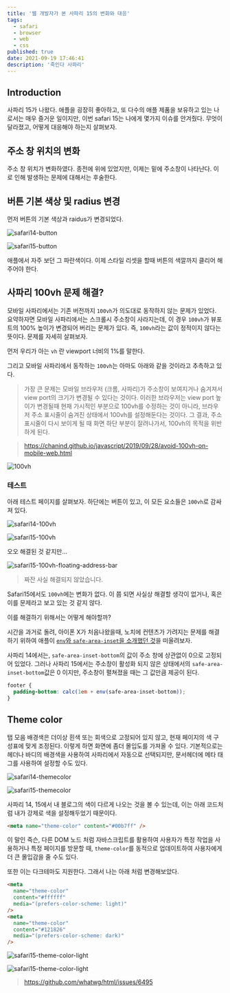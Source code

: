 ```yaml
---
title: '웹 개발자가 본 사파리 15의 변화와 대응'
tags:
  - safari
  - browser
  - web
  - css
published: true
date: 2021-09-19 17:46:41
description: '죽인다 사파리'
---
```


## Introduction

사파리 15가 나왔다. 애플을 굉장히 좋아하고, 또 다수의 애플 제품을 보유하고 있는 나로서는 매우 즐거운 일이지만, 이번 safari 15는 나에게 몇가지 이슈를 안겨줬다. 무엇이 달라졌고, 어떻게 대응해야 하는지 살펴보자.

## 주소 창 위치의 변화

주소 창 위치가 변화하였다. 종전에 위에 있었지만, 이제는 밑에 주소창이 나타난다. 이로 인해 발생하는 문제에 대해서는 후술한다.

## 버튼 기본 색상 및 radius 변경

먼저 버튼의 기본 색상과 raidus가 변경되었다.

![safari14-button](./images/safari14-button.png)

![safari15-button](./images/safari15-button.jpeg)

애플에서 자주 보던 그 파란색이다. 이제 스타일 리셋을 할때 버튼의 색깔까지 클리어 해주어야 한다.

## 사파리 100vh 문제 해결?

모바일 사파리에서는 기존 버전까지 `100vh`가 의도대로 동작하지 않는 문제가 있었다. 요약하자면 모바일 사파리에서는 스크롤시 주소창이 사라지는데, 이 경우 `100vh`가 뷰포트의 100% 높이가 변경되어 버리는 문제가 있다. 즉, `100vh`라는 값이 정적이지 않다는 뜻이다. 문제를 자세히 살펴보자.

먼저 우리가 아는 `vh` 란 viewport 너비의 1%를 말한다.

그리고 모바일 사파리에서 동작하는 `100vh`는 아마도 아래와 같을 것이라고 추측하고 있다.

> 가장 큰 문제는 모바일 브라우저 (크롬, 사파리)가 주소창이 보여지거나 숨겨져서 view port의 크기가 변경될 수 있다는 것이다. 이러한 브라우저는 view port 높이가 변경될때 현재 가시적인 부분으로 100vh를 수정하는 것이 아니라, 브라우저 주소 표시줄이 숨겨진 상태에서 100vh를 설정해둔다는 것이다. 그 결과, 주소표시줄이 다시 보이게 될 때 화면 하단 부분이 잘려나가서, 100vh의 목적을 위반하게 된다.

> https://chanind.github.io/javascript/2019/09/28/avoid-100vh-on-mobile-web.html

![100vh](https://chanind.github.io/assets/100vh_problem.png)

### 테스트

아래 테스트 페이지를 살펴보자. 하단에는 버튼이 있고, 이 모든 요소들은 `100vh`로 감싸져 있다.

![safari14-100vh](./images/safari14-100vh.png)

![safari15-100vh](./images/safari15-100vh.jpeg)

오오 해결된 것 같지만...

![safari15-100vh-floating-address-bar](./images/safari15-100vh-floating-address.jpeg)

> 짜잔 사실 해결되지 않았습니다.

Safari15에서도 `100vh`에는 변화가 없다. 이 쯤 되면 사실상 해결할 생각이 없거나, 혹은 이를 문제라고 보고 있는 것 같지 않다.

이를 해결하기 위해서는 어떻게 해야할까?

시간을 과거로 돌려, 아이폰 X가 처음나왔을때, 노치에 컨텐츠가 가려지는 문제를 해결하기 위하여 애플이 [`env`와 `safe-area-inset`을 소개했던 것](https://webkit.org/blog/7929/designing-websites-for-iphone-x/)을 떠올려보자.

사파리 14에서는, `safe-area-inset-bottom`의 값이 주소 창에 상관없이 0으로 고정되어 있었다. 그러나 사파리 15에서는 주소창이 활성화 되지 않은 상태에서의 `safe-area-inset-bottom`값은 0 이지만, 주소창이 펼쳐졌을 때는 그 값만큼 제공이 된다.

```css
footer {
  padding-bottom: calc(1em + env(safe-area-inset-bottom));
}
```

## Theme color

탭 모음 배경색은 더이상 흰색 또는 회색으로 고정되어 있지 않고, 현재 페이지의 색 구성표에 맞게 조정된다. 이렇게 하면 화면에 좀더 몰입도를 가져올 수 있다. 기본적으로는 헤더나 바디의 배경색을 사용하여 사파리에서 자동으로 선택되지만, 문서헤더에 메타 태그를 사용하여 설정할 수도 있다.

![safari14-themecolor](./images/safari14-themecolor.png)

![safari15-themecolor](./images/safari15-themecolor.jpeg)

사파리 14, 15에서 내 블로그의 색이 다르게 나오는 것을 볼 수 있는데, 이는 아래 코드처럼 내가 강제로 색을 설정해두었기 때문이다.

```html
<meta name="theme-color" content="#00b7ff" />
```

이 말인 즉슨, 다른 DOM 노드 처럼 자바스크립트를 활용하여 사용자가 특정 작업을 사용하거나 특정 페이지를 방문할 때, `theme-color`를 동적으로 업데이트하여 사용자에게 더 큰 몰입감을 줄 수도 있다.

또한 이는 다크테마도 지원한다. 그래서 나는 아래 처럼 변경해보았다.

```html
<meta
  name="theme-color"
  content="#ffffff"
  media="(prefers-color-scheme: light)"
/>
<meta
  name="theme-color"
  content="#121826"
  media="(prefers-color-scheme: dark)"
/>
```

![safari15-theme-color-light](./images/safari15-theme-color-light.jpeg)

![safari15-theme-color-light](./images/safari15-theme-color-dark.jpeg)

> https://github.com/whatwg/html/issues/6495
